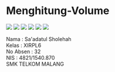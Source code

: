 # Menghitung-Volume

![](https://drive.google.com/uc?export=view&id=0B7B9myqe35ONOHF1MUlFdEV4VGs)
![](https://drive.google.com/uc?export=view&id=0B7B9myqe35ONZWFMUkZUZkEyTWs)
![](https://drive.google.com/uc?export=view&id=0B7B9myqe35ONMHpBQy1GWUNUaWc)
![](https://drive.google.com/uc?export=view&id=0B7B9myqe35ONTGpTbzktaElSbnc)
![](https://drive.google.com/uc?export=view&id=0B7B9myqe35ONQkJETUR5ZjZFOUU)
![](https://drive.google.com/uc?export=view&id=0B7B9myqe35ONYmJ5WWJtcy16OEk)

Nama : Sa'adatul Sholehah <br>
Kelas : XIRPL6 <br>
No Absen : 32 <br>
NIS : 4821/1540.870 <br>
SMK TELKOM MALANG
